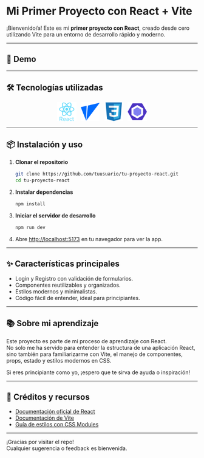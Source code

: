 # Mi Primer Proyecto con React + Vite

¡Bienvenido/a! Este es mi **primer proyecto con React**, creado desde cero utilizando Vite para un entorno de desarrollo rápido y moderno.

---

## 🚀 Demo

<!-- Aquí puedes añadir una captura de pantalla o un GIF de tu aplicación funcionando. 
Por ejemplo:
![Demo de la app](demo.gif)
-->

---

## 🛠️ Tecnologías utilizadas

<div align="center">
  <img src="https://raw.githubusercontent.com/devicons/devicon/master/icons/react/react-original-wordmark.svg" alt="React" width="50" height="50"/>
  &nbsp;
  <img src="https://raw.githubusercontent.com/devicons/devicon/master/icons/vite/vite-original.svg" alt="Vite" width="50" height="50"/>
  &nbsp;
  <img src="https://raw.githubusercontent.com/devicons/devicon/master/icons/css3/css3-original.svg" alt="CSS3" width="50" height="50"/>
  &nbsp;
  <img src="https://raw.githubusercontent.com/devicons/devicon/master/icons/eslint/eslint-original.svg" alt="ESLint" width="50" height="50"/>
</div>

---

## 📦 Instalación y uso

1. **Clonar el repositorio**
    ```bash
    git clone https://github.com/tuusuario/tu-proyecto-react.git
    cd tu-proyecto-react
    ```
2. **Instalar dependencias**
    ```bash
    npm install
    ```
3. **Iniciar el servidor de desarrollo**
    ```bash
    npm run dev
    ```
4. Abre [http://localhost:5173](http://localhost:5173) en tu navegador para ver la app.

---

## ✨ Características principales

- Login y Registro con validación de formularios.
- Componentes reutilizables y organizados.
- Estilos modernos y minimalistas.
- Código fácil de entender, ideal para principiantes.

---

## 📚 Sobre mi aprendizaje

Este proyecto es parte de mi proceso de aprendizaje con React.  
No solo me ha servido para entender la estructura de una aplicación React, sino también para familiarizarme con Vite, el manejo de componentes, props, estado y estilos modernos en CSS.

Si eres principiante como yo, ¡espero que te sirva de ayuda o inspiración!

---

## 📄 Créditos y recursos

- [Documentación oficial de React](https://reactjs.org/)
- [Documentación de Vite](https://vitejs.dev/)
- [Guía de estilos con CSS Modules](https://github.com/css-modules/css-modules)

---

¡Gracias por visitar el repo!  
Cualquier sugerencia o feedback es bienvenida.
